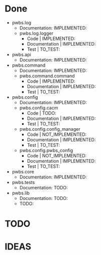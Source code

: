 # Done
* pwbs.log
    * Documentation: IMPLEMENTED:
    * pwbs.log.logger
        * Code | IMPLEMENTED:
        * Documentation | IMPLEMENTED:
        * Test | TO_TEST:
* pwbs.api
    * Documentation: IMPLEMENTED:
* pwbs.command
    * Documentation: IMPLEMENTED:
    * pwbs.command.command
        * Code | IMPLEMENTED:
        * Documentation | IMPLEMENTED:
        * Test | TO_TEST:
* pwbs.config
    * Documentation: IMPLEMENTED:
    * pwbs.config.cacm
        * Code | TODO:
        * Documentation | IMPLEMENTED:
        * Test | TO_TEST:
    * pwbs.config.config_manager
        * Code | NOT_IMPLEMENTED:
        * Documentation | IMPLEMENTED:
        * Test | TO_TEST:
    * pwbs.config.pwbs_config
        * Code | NOT_IMPLEMENTED:
        * Documentation | IMPLEMENTED:
        * Test | TO_TEST:
* pwbs.core
    * Documentation: IMPLEMENTED:
* pwbs.tests
    * Documentation: TODO:
* pwbs.lib
    * Documentation: TODO:
    * TODO:
# TODO

# IDEAS
